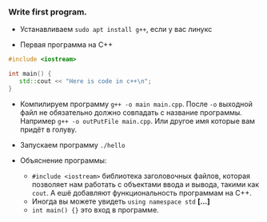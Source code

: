### Write first program.

* Устанавливаем `sudo apt install g++`, если у вас линукс

* Первая программа на C++

```c++
#include <iostream>

int main() {
   std::cout << "Here is code in c++\n";
}
```

* Компилируем программу `g++ -o main main.cpp`. После `-o` выходной файл не обязательно должно совпадать с название программы. Например `g++ -o outPutFile main.cpp`. Или другое имя которые вам придёт в голуву.

* Запускаем программу `./hello`

* Объяснение программы: 
	* `#include <iostream>` библиотека заголовочных файлов, которая позволяет нам работать с объектами ввода и вывода, такими как `cout`. А ешё добавляют функциональность программам на C++. 
	* Иногда вы можете увидеть `using namespace std` **[...]**
	* `int main() {}` это вход в программе.